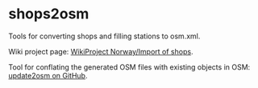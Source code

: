 # shops2osm
Tools for converting shops and filling stations to osm.xml.

Wiki project page: [WikiProject Norway/Import of shops](https://wiki.openstreetmap.org/wiki/WikiProject_Norway/Import_of_shops).

Tool for conflating the generated OSM files with existing objects in OSM: [update2osm on GitHub](https://github.com/osmno/update2osm).

